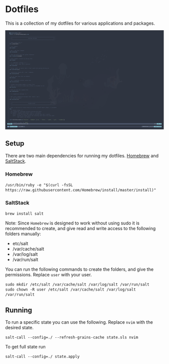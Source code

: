# Dotfiles
This is a collection of my dotfiles for various applications and packages.

![screenshot](./resources/screenshot.png)

## Setup

There are two main dependencies for running my dotfiles. [Homebrew](https://brew.sh/) and [SaltStack](https://www.saltstack.com/).

### Homebrew
```
/usr/bin/ruby -e "$(curl -fsSL https://raw.githubusercontent.com/Homebrew/install/master/install)"
```

### SaltStack
```
brew install salt
```

Note:
Since `Homebrew` is designed to work without using sudo it is recommended to create, and give read and write access to the following folders manually:

- etc/salt
- /var/cache/salt
- /var/log/salt
- /var/run/salt

You can run the following commands to create the folders, and give the permissions. Replace `user` with your user.

```
sudo mkdir /etc/salt /var/cache/salt /var/log/salt /var/run/salt
sudo chown -R user /etc/salt /var/cache/salt /var/log/salt /var/run/salt
```

## Running
To run a specific state you can use the following. Replace `nvim` with the desired state.
```
salt-call --config=./ --refresh-grains-cache state.sls nvim
```

To get full state run
```
salt-call --config=./ state.apply
```
